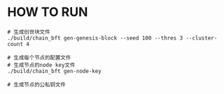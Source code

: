 # HOW TO RUN

```shell script
# 生成创世块文件
./build/chain_bft gen-genesis-block --seed 100 --thres 3 --cluster-count 4

# 生成每个节点的配置文件
# 生成节点的node key文件
./build/chain_bft gen-node-key

# 生成节点的公私钥文件

```